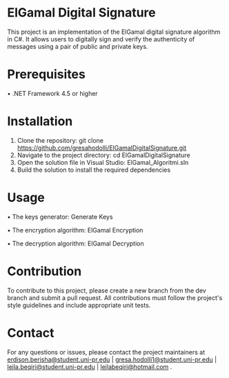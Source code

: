 # ElGamal Digital Signature
This project is an implementation of the ElGamal digital signature algorithm in C#. It allows users to digitally sign and verify the authenticity of messages using a pair of public and private keys.
# Prerequisites
•	.NET Framework 4.5 or higher
# Installation
1.	Clone the repository: git clone https://github.com/gresahodolli/ElGamalDigitalSignature.git
2.	Navigate to the project directory: cd ElGamalDigitalSignature 
3.	Open the solution file in Visual Studio: ElGamal_Algoritmi.sln
4.	Build the solution to install the required dependencies
# Usage
•	The keys generator: Generate Keys

•	The encryption algorithm: ElGamal Encryption

•	The decryption algorithm: ElGamal Decryption
# Contribution
To contribute to this project, please create a new branch from the dev branch and submit a pull request. All contributions must follow the project's style guidelines and include appropriate unit tests.
# Contact
For any questions or issues, please contact the project maintainers at erdison.berisha@student.uni-pr.edu | gresa.hodolli1@student.uni-pr.edu | lejla.beqiri@student.uni-pr.edu | lejlabeqiri@hotmail.com .

